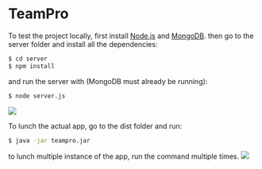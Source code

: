 # TeamPro
To test the project locally, first install [Node.js](https://nodejs.org) and [MongoDB](https://www.mongodb.com/download-center).
then go to the server folder and install all the dependencies:
```sh
$ cd server
$ npm install
```
and run the server with (MongoDB must already be running):
```sh
$ node server.js
```
![](https://i.imgur.com/g1dHxNK.png)

To lunch the actual app, go to the dist folder and run:
```sh
$ java -jar teampro.jar
```
to lunch multiple instance of the app, run the command multiple times.
![](https://i.imgur.com/Ppr89hq.png)
